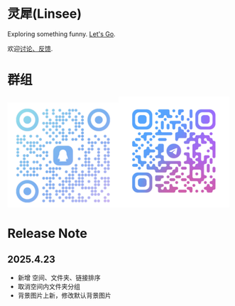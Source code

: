 # 灵犀(Linsee)

Exploring something funny.
[Let's Go](https://exploring.fun).

欢迎[讨论、反馈](https://github.com/sunzhenkai/exploring.fun/issues).

# 群组

[<img src="assets/images/group-qq.jpg" width="250"/><img src="assets/images/group-telegram.png" width="250"/>](image.png)

# Release Note

## 2025.4.23

- 新增 空间、文件夹、链接排序
- 取消空间内文件夹分组
- 背景图片上新，修改默认背景图片
